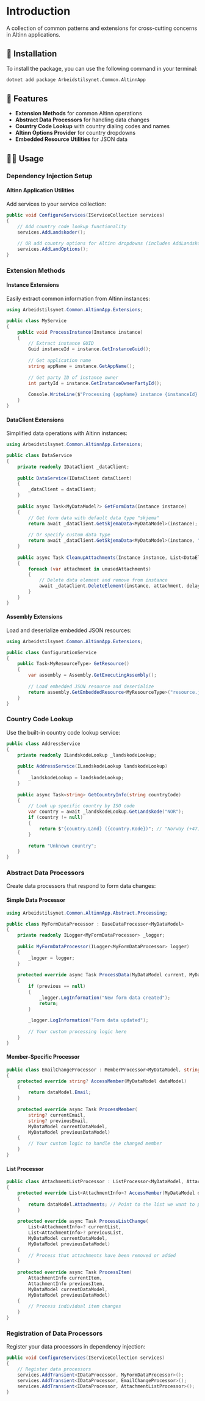 # Introduction

A collection of common patterns and extensions for cross-cutting concerns in Altinn applications.

## 📖 Installation

To install the package, you can use the following command in your terminal:

```bash
dotnet add package Arbeidstilsynet.Common.AltinnApp
```

## 🚀 Features

- **Extension Methods** for common Altinn operations
- **Abstract Data Processors** for handling data changes
- **Country Code Lookup** with country dialing codes and names
- **Altinn Options Provider** for country dropdowns
- **Embedded Resource Utilities** for JSON data

## 🧑‍💻 Usage

### Dependency Injection Setup

#### Altinn Application Utilities

Add services to your service collection:

```csharp
public void ConfigureServices(IServiceCollection services)
{
    // Add country code lookup functionality
    services.AddLandskoder();
    
    // OR add country options for Altinn dropdowns (includes AddLandskoder)
    services.AddLandOptions();
}
```

### Extension Methods

#### Instance Extensions

Easily extract common information from Altinn instances:

```csharp
using Arbeidstilsynet.Common.AltinnApp.Extensions;

public class MyService
{
    public void ProcessInstance(Instance instance)
    {
        // Extract instance GUID
        Guid instanceId = instance.GetInstanceGuid();
        
        // Get application name
        string appName = instance.GetAppName();
        
        // Get party ID of instance owner
        int partyId = instance.GetInstanceOwnerPartyId();
        
        Console.WriteLine($"Processing {appName} instance {instanceId} for party {partyId}");
    }
}
```

#### DataClient Extensions

Simplified data operations with Altinn instances:

```csharp
using Arbeidstilsynet.Common.AltinnApp.Extensions;

public class DataService
{
    private readonly IDataClient _dataClient;
    
    public DataService(IDataClient dataClient)
    {
        _dataClient = dataClient;
    }
    
    public async Task<MyDataModel?> GetFormData(Instance instance)
    {
        // Get form data with default data type "skjema"
        return await _dataClient.GetSkjemaData<MyDataModel>(instance);
        
        // Or specify custom data type
        return await _dataClient.GetSkjemaData<MyDataModel>(instance, "customDataType");
    }
    
    public async Task CleanupAttachments(Instance instance, List<DataElement> unusedAttachments)
    {
        foreach (var attachment in unusedAttachments)
        {
            // Delete data element and remove from instance
            await _dataClient.DeleteElement(instance, attachment, delay: true);
        }
    }
}
```

#### Assembly Extensions

Load and deserialize embedded JSON resources:

```csharp
using Arbeidstilsynet.Common.AltinnApp.Extensions;

public class ConfigurationService
{
    public Task<MyResourceType> GetResource()
    {
        var assembly = Assembly.GetExecutingAssembly();
        
        // Load embedded JSON resource and deserialize
        return assembly.GetEmbeddedResource<MyResourceType>("resource.json");
    }
}
```

### Country Code Lookup

Use the built-in country code lookup service:

```csharp
public class AddressService
{
    private readonly ILandskodeLookup _landskodeLookup;
    
    public AddressService(ILandskodeLookup landskodeLookup)
    {
        _landskodeLookup = landskodeLookup;
    }
    
    public async Task<string> GetCountryInfo(string countryCode)
    {
        // Look up specific country by ISO code
        var country = await _landskodeLookup.GetLandskode("NOR");
        if (country != null)
        {
            return $"{country.Land} ({country.Kode})"; // "Norway (+47)"
        }
        
        return "Unknown country";
    }
}
```

### Abstract Data Processors

Create data processors that respond to form data changes:

#### Simple Data Processor

```csharp
using Arbeidstilsynet.Common.AltinnApp.Abstract.Processing;

public class MyFormDataProcessor : BaseDataProcessor<MyDataModel>
{
    private readonly ILogger<MyFormDataProcessor> _logger;
    
    public MyFormDataProcessor(ILogger<MyFormDataProcessor> logger)
    {
        _logger = logger;
    }
    
    protected override async Task ProcessData(MyDataModel current, MyDataModel? previous)
    {
        if (previous == null)
        {
            _logger.LogInformation("New form data created");
            return;
        }
        
        _logger.LogInformation("Form data updated");
        
        // Your custom processing logic here
    }
}
```

#### Member-Specific Processor

```csharp
public class EmailChangeProcessor : MemberProcessor<MyDataModel, string>
{    
    protected override string? AccessMember(MyDataModel dataModel)
    {
        return dataModel.Email;
    }
    
    protected override async Task ProcessMember(
        string? currentEmail, 
        string? previousEmail, 
        MyDataModel currentDataModel, 
        MyDataModel previousDataModel)
    {
        // Your custom logic to handle the changed member
    }
}
```

#### List Processor

```csharp
public class AttachmentListProcessor : ListProcessor<MyDataModel, AttachmentInfo>
{
    protected override List<AttachmentInfo>? AccessMember(MyDataModel dataModel)
    {
        return dataModel.Attachments; // Point to the list we want to process
    }
    
    protected override async Task ProcessListChange(
        List<AttachmentInfo>? currentList, 
        List<AttachmentInfo>? previousList, 
        MyDataModel currentDataModel, 
        MyDataModel previousDataModel)
    {
        // Process that attachments have been removed or added
    }
    
    protected override async Task ProcessItem(
        AttachmentInfo currentItem, 
        AttachmentInfo previousItem, 
        MyDataModel currentDataModel, 
        MyDataModel previousDataModel)
    {
        // Process individual item changes
    }
}
```

### Registration of Data Processors

Register your data processors in dependency injection:

```csharp
public void ConfigureServices(IServiceCollection services)
{
    // Register data processors
    services.AddTransient<IDataProcessor, MyFormDataProcessor>();
    services.AddTransient<IDataProcessor, EmailChangeProcessor>();
    services.AddTransient<IDataProcessor, AttachmentListProcessor>();
}
```

